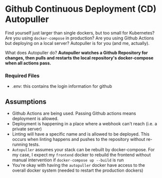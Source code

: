 # Github Continuous Deployment (CD) Autopuller

Find yourself just larger than single dockers, but too small for Kubernetes?  Are you using `docker-compose` in production?  Are you using Github Actions but deploying on a local server?  Autopuller is for you (and me, actually). 

What does Autopuller do?  **Autopuller watches a Github Repository for changes, then pulls and restarts the local repository's docker-compose when all actions pass.**

### Required Files
- .env: this contains the login information for github

## Assumptions
- Github Actions are being used.  Passing Github actions means deployment is allowed.
- Deployment is happening in a place where a webhook can't reach (i.e. a private server)
- Linting will have a specific name and is allowed to be deployed.  This occurs when linting happens and pushes to the repository without re-running tests.
- `Autopuller` assumes your stack can be rebuilt by docker-compose.  For my case, I expect my `frontend` docker to rebuild the frontend without manual intervention if `docker-compose up --build` is run
- You're okay with having the `autopuller` docker have access to the overall docker system (needed to restart the production dockers)
